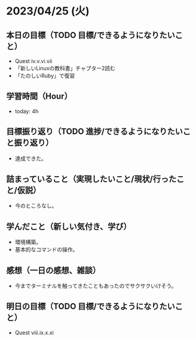 # 2023/04/25 (火)

## 本日の目標（TODO 目標/できるようになりたいこと）

- Quest iv.v.vi.vii
- 「新しいLinuxの教科書」チャプター2読む
- 「たのしいRuby」で復習

## 学習時間（Hour）

- today: 4h

## 目標振り返り（TODO 進捗/できるようになりたいこと振り返り）

- 達成できた。

## 詰まっていること（実現したいこと/現状/行ったこと/仮説）

- 今のところなし。

## 学んだこと（新しい気付き、学び）

- 環境構築。
- 基本的なコマンドの操作。

## 感想（一日の感想、雑談）

- 今までターミナルを触ってきたこともあったのでサクサクいけそう。

## 明日の目標（TODO 目標/できるようになりたいこと）

- Quest viii.ix.x.xi
